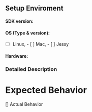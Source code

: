 ## Setup Enviroment 
#### SDK version: 
#### OS (Type & version): 
- [ ] Linux, - [ ] Mac, - [ ] Jessy 
#### Hardware:

### Detailed Description

# Expected Behavior

[] Actual Behavior
